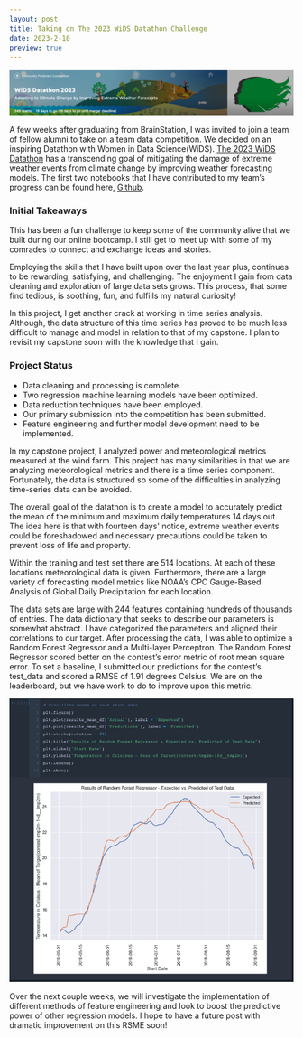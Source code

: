```yaml
---
layout: post
title: Taking on The 2023 WiDS Datathon Challenge
date: 2023-2-10
preview: true
---
```

![_config.yml](/images/WiDS_title2.png)

A few weeks after graduating from BrainStation, I was invited to join a team of fellow alumni to take on a team data competition. We decided on an inspiring Datathon with Women in Data Science(WiDS).  [The 2023 WiDS Datathon](https://www.widsconference.org/datathon.html) has a transcending goal of mitigating the damage of extreme weather events from climate change by improving weather forecasting models.  The first two notebooks that I have contributed to my team’s progress can be found here, [Github](https://github.com/kmack3990/WiDS-2023-Datathon-Challenge).


### Initial Takeaways


This has been a fun challenge to keep some of the community alive that we built during our online bootcamp.  I still get to meet up with some of my comrades to connect and exchange ideas and stories.  


Employing the skills that I have built upon over the last year plus, continues to be rewarding, satisfying, and challenging. The enjoyment I gain from data cleaning and exploration of large data sets grows. This process, that some find tedious, is soothing, fun, and fulfills my natural curiosity!


In this project, I get another crack at working in time series analysis. Although, the data structure of this time series has proved to be much less difficult to manage and model in relation to that of my capstone. I plan to revisit my capstone soon with the knowledge that I gain. 
  
### Project Status
* Data cleaning and processing is complete.
* Two regression machine learning models have been optimized. 
* Data reduction techniques have been employed.
* Our primary submission into the competition has been submitted.
* Feature engineering and further model development need to be implemented. 


In my capstone project, I analyzed power and meteorological metrics measured at the wind farm.  This project has many similarities in that we are analyzing meteorological metrics and there is a time series component. Fortunately, the data is structured so some of the difficulties in analyzing time-series data can be avoided.


The overall goal of the datathon is to create a model to accurately predict the mean of the minimum and maximum daily temperatures 14 days out.  The idea here is that with fourteen days' notice, extreme weather events could be foreshadowed and necessary precautions could be taken to prevent loss of life and property.  


Within the training and test set there are 514 locations.  At each of these locations meteorological data is given.  Furthermore, there are a large variety of forecasting model metrics like NOAA’s CPC Gauge-Based Analysis of Global Daily Precipitation for each location. 


The data sets are large with 244 features containing hundreds of thousands of entries. The data dictionary that seeks to describe our parameters is somewhat abstract.  I have categorized the parameters and aligned their correlations to our target.
After processing the data, I was able to optimize a Random Forest Regressor and a Multi-layer Perceptron.  The Random Forest Regressor scored better on the contest’s error metric of root mean square error.  To set a baseline, I submitted our predictions for the contest’s test_data and scored a RMSE of 1.91 degrees Celsius.  We are on the leaderboard, but we have work to do to improve upon this metric.  


![_config.yml](/images/RFR_results.png)


Over the next couple weeks, we will investigate the implementation of different methods of feature engineering and look to boost the predictive power of other regression models.  I hope to have a future post with dramatic improvement on this RSME soon!
